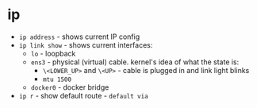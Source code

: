 # ip

* `ip address` - shows current IP config
* `ip link show` - shows current interfaces:
  * `lo` - loopback
  * `ens3` - physical (virtual) cable.  kernel's idea of what the state is:
    * `\<LOWER_UP>` and `\<UP>` - cable is plugged in and link light blinks
    * `mtu 1500`
  * `docker0` - docker bridge
* `ip r` - show default route - `default via`
